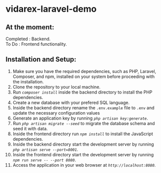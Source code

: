 # vidarex-laravel-demo

## At the moment:
Completed : Backend.<br>
To Do : Frontend functionality.

## Installation and Setup:
1. Make sure you have the required dependencies, such as PHP, Laravel, Composer, and npm, installed on your system before proceeding with the installation.<br>
2. Clone the repository to your local machine.<br>
3. Run *`composer install`* inside the backend directory to install the PHP dependencies.<br>
4. Create a new database with your prefered SQL language.<br>
5. Inside the backend directory rename the `.env.example` file to `.env` and update the necessary configuration values
6. Generate an application key by running *`php artisan key:generate`*.<br>
7. Run *`php artisan migrate --seed`* to migrate the database schema and seed it with data.
8. Inside the frontend directory run *`npm install`* to install the JavaScript dependencies.<br>
9. Inside the backend directory start the development server by running *`php artisan serve --port=8001`*.<br>
10. Inside the frontend directory start the development server by running *`npm run serve -- --port 8080`*.<br>
11. Access the application in your web browser at *`http://localhost:8080`*.<br>
